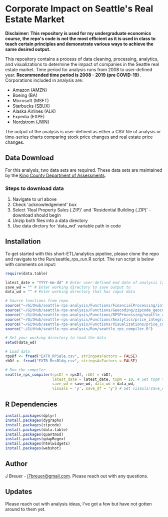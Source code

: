 # Corporate Impact on Seattle's Real Estate Market
<b>Disclaimer: This repository is used for my undergraduate economics course, the repo's code is not the most efficient as it is used in class to teach certain principles and demonstrate various ways to achieve the same desired output.</b>

This repository contains a process of data cleaning, processing, analytics, and visualizations to determine the impact of companies in the Seattle real estate market.  Time period for analysis runs from 2008 to user-defined year.  <b> Recommended time period is 2008 - 2019 (pre COVID-19) </b>.  Corporations included in analysis are:
- Amazon (AMZN)
- Boeing (BA)
- Microsoft (MSFT)
- Starbucks (SBUX)
- Alaska Airlines (ALK)
- Expedia (EXPE)
- Nordstrom (JWN)

The output of the analysis is user-defined as either a CSV file of analysis or time-series charts comparing stock price changes and real estate price changes.

## Data Download
For this analysis, two data sets are required.  These data sets are maintained by the [King County Department of Assessments](https://info.kingcounty.gov/assessor/DataDownload/default.aspx).  
### Steps to download data
1. Navigate to url above
2. Check 'acknowledgement' box
3. Select 'Real Property Sales (.ZIP)' and 'Residential Building (.ZIP)' - download should begin
4. Unzip both files into a data directory
5. Use data dirctory for 'data_wd' variable path in code

## Installation
To get started with this short-ETL/analytics pipeline, please clone the repo and navigate to the Run/seattle_rps_run.R script. The run script is below with comments on input:

```R
require(data.table)

latest_date = "YYYY-mm-dd" # Enter user-defined end date of analysis (2019-12-31 is recommended for prior to COVID-19).
save_wd = "" # Enter working directory to save output to
data_wd = "" # Enter working directory that has input data

# Source functions from repo
source("~/GitHub/seattle-rps-analysis/Functions/FinancialProcessing/inflation_stock_source.R")
source("~/GitHub/seattle-rps-analysis/Functions/Geocoding/zipcode_geocode_source.R")
source("~/GitHub/seattle-rps-analysis/Functions/RPSProcessing/seattle_rps_source.R")
source("~/GitHub/seattle-rps-analysis/Functions/Analytics/price_integral_source.R")
source("~/GitHub/seattle-rps-analysis/Functions/Visualizations/price_comparison_source.R")
source("~/GitHub/seattle-rps-analysis/Run/seattle_rps_compiler.R")

# Set your working directory to load the data
setwd(data_wd)

# Load data
rpsDf <- fread("EXTR_RPSale.csv", stringsAsFactors = FALSE)
rbDf <- fread("EXTR_ResBldg.csv", stringsAsFactors = FALSE)

# Run the compiler 
seattle_rps_compiler(rpsDf = rpsDf, rbDf = rbDf, 
                     latest_date = latest_date, topN = 10, # Set topN to however many charts you want outputted in order of best results 
                     save_wd = save_wd, data_wd = data_wd, 
                     visuals = 'y', save_df = 'y') # Set visauls/save_df to 'y' or 'n' if you want data and visual output saved
```
## R Dependencies
```R
install.packages(dplyr)
install.packages(dygraphs)
install.packages(zipcode)
install.packages(data.table)
install.packages(quantmod)
install.packages(qdapRegex)
install.packages(htmlwidgets)
install.packages(webshot)
```

## Author
J Breuer - j7breuer@gmail.com.  Please reach out with any questions.

## Updates
Please reach out with analysis ideas, I've got a few but have not gotten around to them yet. 
